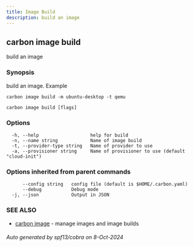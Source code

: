 ```yaml
---
title: Image Build
description: build an image
---
```


## carbon image build

build an image

### Synopsis

build an image.
Example

	carbon image build -m ubuntu-desktop -t qemu



```
carbon image build [flags]
```

### Options

```
  -h, --help                   help for build
  -n, --name string            Name of image build
  -t, --provider-type string   Name of provider to use
  -a, --provisioner string     Name of provisioner to use (default "cloud-init")
```

### Options inherited from parent commands

```
      --config string   config file (default is $HOME/.carbon.yaml)
      --debug           Debug mode
  -j, --json            Output in JSON
```

### SEE ALSO

* [carbon image](carbon_image.md)	 - manage images and image builds

###### Auto generated by spf13/cobra on 8-Oct-2024
